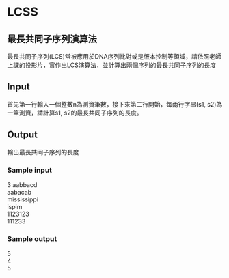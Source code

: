 # LCSS
## 最長共同子序列演算法
最長共同子序列(LCS)常被應用於DNA序列比對或是版本控制等領域，請依照老師上課的投影片，實作出LCS演算法，並計算出兩個序列的最長共同子序列的長度
## Input
首先第一行輸入一個整數n為測資筆數，接下來第二行開始，每兩行字串(s1, s2)為一筆測資，請計算s1, s2的最長共同子序列的長度。
## Output
輸出最長共同子序列的長度
### Sample input
3
aabbacd  
aabacab  
mississippi  
ispim  
1123123  
111233 
### Sample output
5  
4  
5
